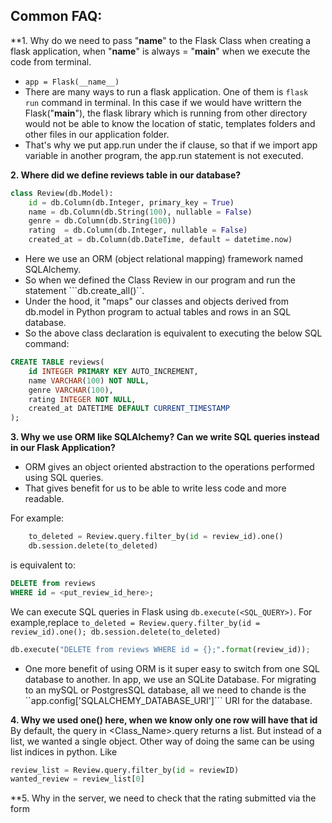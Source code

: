 ## Common FAQ:
**1. Why do we need to pass "__name__" to the Flask Class when creating a flask application, when "__name__" is always = "__main__" when we execute the code from terminal.
- ```app = Flask(__name__)```
- There are many ways to run a flask application. One of them is ```flask run``` command in terminal. In this case if we would have writtern the Flask("__main__"), the flask library which is running from other directory would not be able to know the location of static, templates folders and other files in our application folder.
- That's why we put app.run under the if clause, so that if we import app variable in another program, the app.run statement is not executed.
  
**2.  Where did we define reviews table in our database?**
```py
class Review(db.Model):
    id = db.Column(db.Integer, primary_key = True)
    name = db.Column(db.String(100), nullable = False)
    genre = db.Column(db.String(100))
    rating  = db.Column(db.Integer, nullable = False)
    created_at = db.Column(db.DateTime, default = datetime.now)
```
- Here we use an ORM (object relational mapping) framework named SQLAlchemy.
- So when we defined the Class Review in our program and run the statement ```db.create_all()``.
- Under the hood, it "maps" our classes and objects derived from db.model in Python program to actual tables and rows in an SQL database.
- So the above class declaration is equivalent to executing the below SQL command:
```SQL
CREATE TABLE reviews(
    id INTEGER PRIMARY KEY AUTO_INCREMENT,
    name VARCHAR(100) NOT NULL,
    genre VARCHAR(100),
    rating INTEGER NOT NULL,
    created_at DATETIME DEFAULT CURRENT_TIMESTAMP
);
```

**3. Why we use ORM like SQLAlchemy? Can we write SQL queries instead in our Flask Application?**
- ORM gives an object oriented abstraction to the operations performed using SQL queries.
- That gives benefit for us to be able to write less code and more readable.

For example:
```py
    to_deleted = Review.query.filter_by(id = review_id).one()
    db.session.delete(to_deleted)
```
is equivalent to:
```sql
DELETE from reviews
WHERE id = <put_review_id_here>;
```

We can execute SQL queries in Flask using ```db.execute(<SQL_QUERY>)```.
For example,replace ```to_deleted = Review.query.filter_by(id = review_id).one(); db.session.delete(to_deleted)```
```py
db.execute("DELETE from reviews WHERE id = {};".format(review_id));
```
- One more benefit of using ORM is it super easy to switch from one SQL database to another. In app, we use an SQLite Database. For migrating to an mySQL or PostgresSQL database, all we need to chande is the ``app.config['SQLALCHEMY_DATABASE_URI']``` URI for the database.

**4. Why we used one() here, when we know only one row will have that id**
By default, the query in <Class_Name>.query returns a list. But instead of a list, we wanted a single object.
Other way of doing the same can be using list indices in python.
Like
```py
review_list = Review.query.filter_by(id = reviewID)
wanted_review = review_list[0]
```

**5. Why in the server, we need to check that the rating submitted via the form